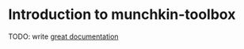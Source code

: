 # Introduction to munchkin-toolbox

TODO: write [great documentation](http://jacobian.org/writing/great-documentation/what-to-write/)
